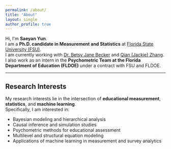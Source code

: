 ```yaml
---
permalink: /about/
title: "About"
layout: single
author_profile: true
---
```


Hi, I'm **Saeyan Yun**.  
I am a **Ph.D. candidate in Measurement and Statistics** at [Florida State University (FSU)](https://www.fsu.edu/).  
I am currently working with [Dr. Betsy Jane Becker](https://scholar.google.com/citations?user=brgMxQwAAAAJ&hl=en&oi=ao) and [Qian (Jackie) Zhang](https://scholar.google.com/citations?user=3Op7FwQAAAAJ&hl=en). I also work as an intern in the **Psychometric Team at the Florida Department of Education (FLDOE)** under a contract with FSU and FLDOE.  

---

## Research Interests

My research interests lie in the intersection of **educational measurement**, **statistics**, and **machine learning**.  
Specifically, I am interested in:

- Bayesian modeling and hierarchical analysis  
- Causal inference and simulation studies  
- Psychometric methods for educational assessment  
- Multilevel and structural equation modeling  
- Applications of machine learning in measurement and survey analytics
